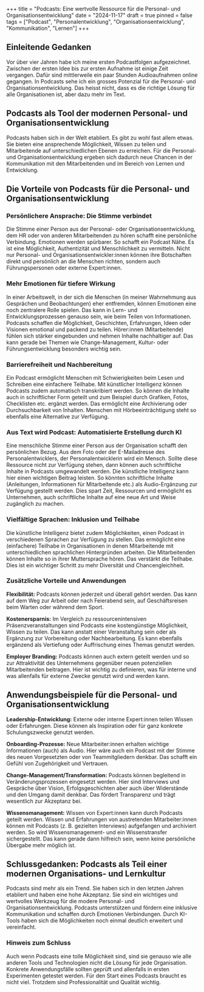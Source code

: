 +++
title = "Podcasts: Eine wertvolle Ressource für die Personal- und Organisationsentwicklung"
date = "2024-11-17"
draft = true
pinned = false
tags = ["Podcast", "Personalentwicklung", "Organisationsentwicklung", "Kommunikation", "Lernen"]
+++
## Einleitende Gedanken

Vor über vier Jahren habe ich meine ersten Podcastfolgen aufgezeichnet. Zwischen der ersten Idee bis zur ersten Aufnahme ist einige Zeit vergangen. Dafür sind mittlerweile ein paar Stunden Audioaufnahmen online gegangen. In Podcasts sehe ich ein grosses Potenzial für die Personal- und Organisationsentwicklung. Das heisst nicht, dass es die richtige Lösung für alle Organisationen ist, aber dazu mehr im Text. 

## Podcasts als Tool der modernen Personal- und Organisationsentwicklung

Podcasts haben sich in der Welt etabliert. Es gibt zu wohl fast allem etwas. Sie bieten eine ansprechende Möglichkeit, Wissen zu teilen und Mitarbeitende auf unterschiedlichen Ebenen zu erreichen. Für die Personal- und Organisationsentwicklung ergeben sich dadurch neue Chancen in der Kommunikation mit den Mitarbeitenden und im Bereich von Lernen und Entwicklung. 

## Die Vorteile von Podcasts für die Personal- und Organisationsentwicklung

### Persönlichere Ansprache: Die Stimme verbindet

Die Stimme einer Person aus der Personal- oder Organisationsentwicklung, dem HR oder von anderen Mitarbeitenden zu hören schafft eine persönliche Verbindung. Emotionen werden spürbarer. So schafft ein Podcast Nähe. Es ist eine Möglichkeit, Authentizität und Menschlichkeit zu vermitteln. Nicht nur Personal- und Organisationsentwickler:innen können ihre Botschaften direkt und persönlich an die Menschen richten, sondern auch Führungspersonen oder externe Expert:innen. 

### Mehr Emotionen für tiefere Wirkung

In einer Arbeitswelt, in der sich die Menschen (in meiner Wahrnehmung aus Gesprächen und Beobachtungen) eher entfremden, können Emotionen eine noch zentralere Rolle spielen. Das kann in Lern- und Entwicklungsprozessen genauso sein, wie beim Teilen von Informationen. Podcasts schaffen die Möglichkeit, Geschichten, Erfahrungen, Ideen oder Visionen emotional und packend zu teilen. Hörer:innen (Mitarbeitende) fühlen sich stärker eingebunden und nehmen Inhalte nachhaltiger auf. Das kann gerade bei Themen wie Change-Management, Kultur- oder Führungsentwicklung besonders wichtig sein. 

### Barrierefreiheit und Nachbereitung

Ein Podcast ermöglicht Menschen mit Schwierigkeiten beim Lesen und Schreiben eine einfachere Teilhabe. Mit künstlicher Intelligenz können Podcasts zudem automatisch transkribiert werden. So können die Inhalte auch in schriftlicher Form geteilt und zum Beispiel durch Grafiken, Fotos, Checklisten etc. ergänzt werden. Das ermöglicht eine Archivierung oder Durchsuchbarkeit von Inhalten. Menschen mit Hörbeeinträchtigung steht so ebenfalls eine Alternative zur Verfügung. 

### Aus Text wird Podcast: Automatisierte Erstellung durch KI

Eine menschliche Stimme einer Person aus der Organisation schafft den persönlichen Bezug. Aus dem Foto oder der E-Mailadresse des Personalentwicklers, der Personalentwicklerin wird ein Mensch. Sollte diese Ressource nicht zur Verfügung stehen, dann können auch schriftliche Inhalte in Podcasts umgewandelt werden. Die künstliche Intelligenz kann hier einen wichtigen Beitrag leisten. So könnten schriftliche Inhalte (Anleitungen, Informationen für Mitarbeitende etc.) als Audio-Ergänzung zur Verfügung gestellt werden. Dies spart Zeit, Ressourcen und ermöglicht es Unternehmen, auch schriftliche Inhalte auf eine neue Art und Weise zugänglich zu machen.

### Vielfältige Sprachen: Inklusion und Teilhabe

Die künstliche Intelligenz bietet zudem Möglichkeiten, einen Podcast in verschiedenen Sprachen zur Verfügung zu stellen. Das ermöglicht eine (einfachere) Teilhabe in Organisationen in denen Mitarbeitende mit unterschiedlichen sprachlichen Hintergründen arbeiten. Die Mitarbeitenden können Inhalte so in ihrer Muttersprache hören. Das verstärkt die Teilhabe. Dies ist ein wichtiger Schritt zu mehr Diversität und Chancengleichheit.

### Zusätzliche Vorteile und Anwendungen

**Flexibilität:** Podcasts können jederzeit und überall gehört werden. Das kann auf dem Weg zur Arbeit oder nach Feierabend sein, auf Geschäftsreisen beim Warten oder während dem Sport. 

**Kostenersparnis:** Im Vergleich zu ressourcenintensiven Präsenzveranstaltungen sind Podcasts eine kostengünstige Möglichkeit, Wissen zu teilen. Das kann anstatt einer Veranstaltung sein oder als Ergänzung zur Vorbereitung oder Nachbearbeitung. Es kann ebenfalls ergänzend als Vertiefung oder Auffrischung eines Themas genutzt werden. 

**Employer Branding:** Podcasts können auch extern geteilt werden und so zur Attraktivität des Unternehmens gegenüber neuen potenziellen Mitarbeitenden beitragen. Hier ist wichtig zu definieren, was für interne und was allenfalls für externe Zwecke genutzt wird und werden kann. 

## Anwendungsbeispiele für die Personal- und Organisationsentwicklung

**Leadership-Entwicklung:** Externe oder interne Expert:innen teilen Wissen oder Erfahrungen. Diese können als Inspiration oder für ganz konkrete Schulungszwecke genutzt werden. 

**Onboarding-Prozesse:** Neue Mitarbeiter:innen erhalten wichtige Informationen (auch) als Audio. Hier wäre auch ein Podcast mit der Stimme des neuen Vorgesetzten oder von Teammitgliedern denkbar. Das schafft ein Gefühl von Zugehörigkeit und Vertrauen. 

**Change-Management/Transformation:** Podcasts können begleitend in Veränderungsprozessen eingesetzt werden. Hier sind Interviews und Gespräche über Vision, Erfolgsgeschichten aber auch über Widerstände und den Umgang damit denkbar. Das fördert Transparenz und trägt wesentlich zur Akzeptanz bei.

**Wissensmanagement:** Wissen von Expert:innen kann durch Podcasts geteilt werden. Wissen und Erfahrungen von austretenden Mitarbeiter:innen können mit Podcasts (z. B. gezielten Interviews) aufgefangen und archiviert werden. So wird Wissensmanagement- und ein Wissenstransfer sichergestellt. Das kann gerade dann hilfreich sein, wenn keine persönliche Übergabe mehr möglich ist.  

## Schlussgedanken: Podcasts als Teil einer modernen Organisations- und Lernkultur

Podcasts sind mehr als ein Trend. Sie haben sich in den letzten Jahren etabliert und haben eine hohe Akzeptanz. Sie sind ein wichtiges und wertvolles Werkzeug für die modere Personal- und Organisationsentwicklung. Podcasts unterstützen und fördern eine inklusive Kommunikation und schaffen durch Emotionen Verbindungen. Durch KI-Tools haben sich die Möglichkeiten noch einmal deutlich erweitert und vereinfacht. 

### Hinweis zum Schluss 

Auch wenn Podcasts eine tolle Möglichkeit sind, sind sie genauso wie alle anderen Tools und Technologien nicht die Lösung für jede Organisation. Konkrete Anwendungsfälle sollten geprüft und allenfalls in ersten Experimenten getestet werden. Für den Start eines Podcasts braucht es nicht viel. Trotzdem sind Professionalität und Qualität wichtig.